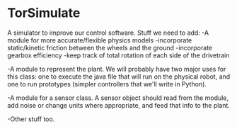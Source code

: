 # TorSimulate
A simulator to improve our control software.
Stuff we need to add:
-A module for more accurate/flexible physics models
  -incorporate static/kinetic friction between the wheels and the ground
  -incorporate gearbox efficiency
  -keep track of total rotation of each side of the drivetrain
  
-A module to represent the plant. We will probably have two major uses for this 
    class: one to execute the java file that will run on the physical robot, and
    one to run prototypes (simpler controllers that we'll write in Python).

-A module for a sensor class. A sensor object should read from the module, add 
    noise or change units where appropriate, and feed that info to the plant.
    
-Other stuff too.
